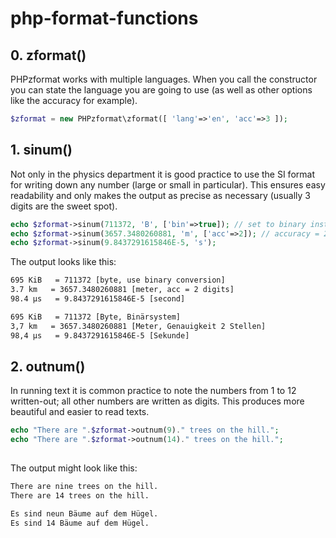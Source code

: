 # php-format-functions

## 0. zformat() ##

PHPzformat works with multiple languages. When you call the constructor you can state the language you are going to use (as well as other options like the accuracy for example).  

```php
$zformat = new PHPzformat\zformat([ 'lang'=>'en', 'acc'=>3 ]);
```


## 1. sinum() ##

Not only in the physics department it is good practice to use the SI format for writing down any number (large or small in particular). This ensures easy readability and only makes the output as precise as necessary (usually 3 digits are the sweet spot).  

```php
echo $zformat->sinum(711372, 'B', ['bin'=>true]); // set to binary instead of SI prefixes
echo $zformat->sinum(3657.3480260881, 'm', ['acc'=>2]); // accuracy = 2 digits 
echo $zformat->sinum(9.8437291615846E-5, 's'); 
```

The output looks like this:

```html
695 KiB   = 711372 [byte, use binary conversion]
3.7 km   = 3657.3480260881 [meter, acc = 2 digits]
98.4 µs   = 9.8437291615846E-5 [second]
```
```html
695 KiB   = 711372 [Byte, Binärsystem]
3,7 km   = 3657.3480260881 [Meter, Genauigkeit 2 Stellen]
98,4 µs   = 9.8437291615846E-5 [Sekunde]
```


## 2. outnum() ##

In running text it is common practice to note the numbers from 1 to 12 written-out; all other numbers are written as digits. This produces more beautiful and easier to read texts. 

```php
echo "There are ".$zformat->outnum(9)." trees on the hill.";
echo "There are ".$zformat->outnum(14)." trees on the hill.";
    
```

The output might look like this:

```html
There are nine trees on the hill.
There are 14 trees on the hill.
```
```html
Es sind neun Bäume auf dem Hügel.
Es sind 14 Bäume auf dem Hügel.
``` 
